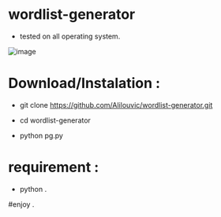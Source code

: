 # wordlist-generator
- tested on all operating system.


![image](https://user-images.githubusercontent.com/50306623/85086844-bc161100-b1d3-11ea-9534-631e25b903e1.png)


# Download/Instalation :

- git clone https://github.com/Alilouvic/wordlist-generator.git

- cd wordlist-generator

- python pg.py

# requirement :

- python .

#enjoy .
